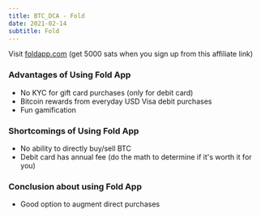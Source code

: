 ```yaml
---
title: BTC_DCA - Fold
date: 2021-02-14
subtitle: Fold
---
```


Visit [foldapp.com](https://use.foldapp.com/r/Ul3zJuaI) (get 5000 sats when you sign up from this affiliate link)

### Advantages of Using Fold App
  - No KYC for gift card purchases (only for debit card)
  - Bitcoin rewards from everyday USD Visa debit purchases
  - Fun gamification

### Shortcomings of Using Fold App
  - No ability to directly buy/sell BTC
  - Debit card has annual fee (do the math to determine if it's worth it for you)

### Conclusion about using Fold App
  - Good option to augment direct purchases
